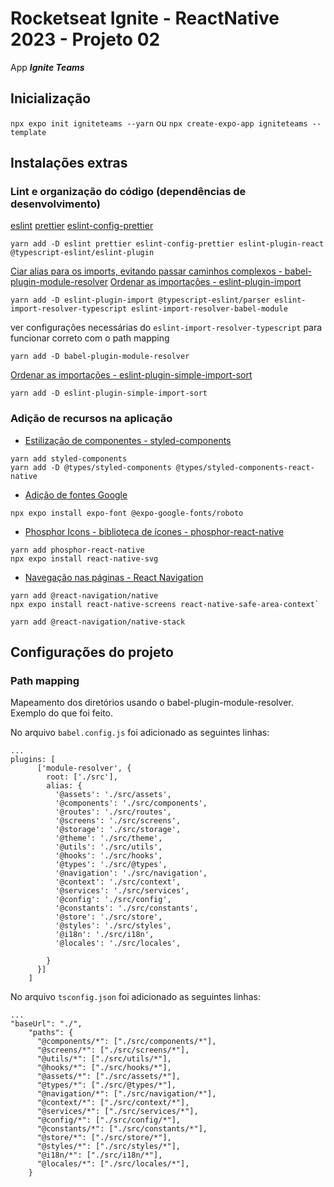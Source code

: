 # Rocketseat Ignite - ReactNative 2023 - Projeto 02

App ***Ignite Teams***

## Inicialização

`npx expo init igniteteams --yarn`
ou
`npx create-expo-app igniteteams --template`

## Instalações extras

### Lint e organização do código (dependências de desenvolvimento)
[eslint](https://eslint.org/docs/latest/use/getting-started)
[prettier](https://prettier.io/docs/en/install.html)
[eslint-config-prettier](https://github.com/prettier/eslint-config-prettier)
```
yarn add -D eslint prettier eslint-config-prettier eslint-plugin-react @typescript-eslint/eslint-plugin
```

[Ciar alias para os imports, evitando passar caminhos complexos - babel-plugin-module-resolver](https://github.com/tleunen/babel-plugin-module-resolver)
[Ordenar as importações - eslint-plugin-import](https://github.com/import-js/eslint-plugin-import/)
```
yarn add -D eslint-plugin-import @typescript-eslint/parser eslint-import-resolver-typescript eslint-import-resolver-babel-module
```
ver configurações necessárias do `eslint-import-resolver-typescript` para funcionar correto com o path mapping
```
yarn add -D babel-plugin-module-resolver
```


[Ordenar as importações - eslint-plugin-simple-import-sort](https://github.com/lydell/eslint-plugin-simple-import-sort)
```
yarn add -D eslint-plugin-simple-import-sort
```


### Adição de recursos na aplicação
- [Estilização de componentes - styled-components](https://styled-components.com/docs/basics#installation)
```
yarn add styled-components
yarn add -D @types/styled-components @types/styled-components-react-native
```

- [Adição de fontes Google](https://docs.expo.dev/guides/using-custom-fonts/#using-a-google-font)
```
npx expo install expo-font @expo-google-fonts/roboto
```

- [Phosphor Icons - biblioteca de ícones - phosphor-react-native](https://phosphoricons.com/)
```
yarn add phosphor-react-native
npx expo install react-native-svg
```

- [Navegação nas páginas - React Navigation](https://reactnavigation.org/docs/getting-started/)
```
yarn add @react-navigation/native
npx expo install react-native-screens react-native-safe-area-context`

yarn add @react-navigation/native-stack
```

## Configurações do projeto

### Path mapping

Mapeamento dos diretórios usando o babel-plugin-module-resolver.
Exemplo do que foi feito.

No arquivo `babel.config.js` foi adicionado as seguintes linhas:
```
...
plugins: [
      ['module-resolver', {
        root: ['./src'],
        alias: {
          '@assets': './src/assets',
          '@components': './src/components',
          '@routes': './src/routes',
          '@screens': './src/screens',
          '@storage': './src/storage',
          '@theme': './src/theme',
          '@utils': './src/utils',
          '@hooks': './src/hooks',
          '@types': './src/@types',
          '@navigation': './src/navigation',
          '@context': './src/context',
          '@services': './src/services',
          '@config': './src/config',
          '@constants': './src/constants',
          '@store': './src/store',
          '@styles': './src/styles',
          '@i18n': './src/i18n',
          '@locales': './src/locales',

        }
      }]
    ]

```

No arquivo `tsconfig.json` foi adicionado as seguintes linhas:
```
...
"baseUrl": "./",
    "paths": {
      "@components/*": ["./src/components/*"],
      "@screens/*": ["./src/screens/*"],
      "@utils/*": ["./src/utils/*"],
      "@hooks/*": ["./src/hooks/*"],
      "@assets/*": ["./src/assets/*"],
      "@types/*": ["./src/@types/*"],
      "@navigation/*": ["./src/navigation/*"],
      "@context/*": ["./src/context/*"],
      "@services/*": ["./src/services/*"],
      "@config/*": ["./src/config/*"],
      "@constants/*": ["./src/constants/*"],
      "@store/*": ["./src/store/*"],
      "@styles/*": ["./src/styles/*"],
      "@i18n/*": ["./src/i18n/*"],
      "@locales/*": ["./src/locales/*"],
    }
```

